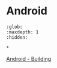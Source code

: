 ﻿# Android

```{toctree}
:glob:
:maxdepth: 1
:hidden:

*
```

[Android - Building](./android_building.md)
